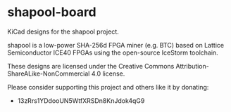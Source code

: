 shapool-board
=============

KiCad designs for the shapool project.

shapool is a low-power SHA-256d FPGA miner (e.g. BTC) based on Lattice
Semiconductor ICE40 FPGAs using the open-source IceStorm toolchain.

These designs are licensed under the Creative Commons
Attribution-ShareALike-NonCommercial 4.0 license.

Please consider supporting this project and others like it by donating:
* 13zRrs1YDdooUN5WtfXRSDn8KnJdok4qG9
